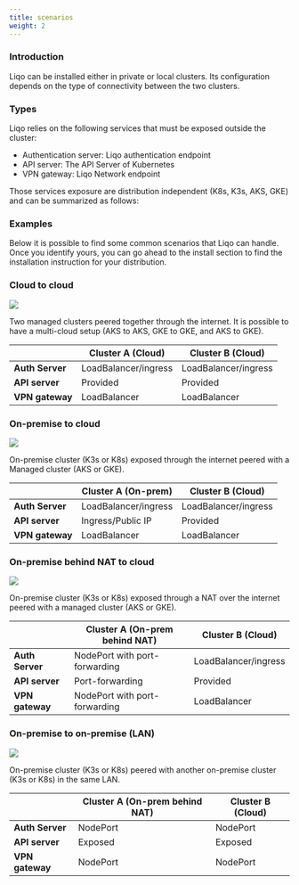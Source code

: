 ```yaml
---
title: scenarios 
weight: 2
---
```


### Introduction

Liqo can be installed either in private or local clusters. Its configuration depends on the type of connectivity between the two clusters.

### Types

Liqo relies on the following services that must be exposed outside the cluster:

* Authentication server: Liqo authentication endpoint
* API server: The API Server of Kubernetes
* VPN gateway: Liqo Network endpoint

Those services exposure are distribution independent (K8s, K3s, AKS, GKE) and can be summarized as follows:

### Examples

Below it is possible to find some common scenarios that Liqo can handle. Once you identify yours, you can go ahead to the install section to find the installation instruction for your distribution.

### Cloud to cloud

![](/images/scenarios/cloud-to-cloud.svg)

Two managed clusters peered together through the internet. It is possible to have a multi-cloud setup (AKS to AKS, GKE to GKE, and AKS to GKE).

|  | Cluster A (Cloud) | Cluster B (Cloud) |
| --------- | -------- |  ---------       |
| **Auth Server** |  LoadBalancer/ingress | LoadBalancer/ingress |
| **API server** | Provided | Provided |
| **VPN gateway** | LoadBalancer | LoadBalancer |

### On-premise to cloud

![](/images/scenarios/on-prem-to-cloud.svg)

On-premise cluster (K3s or K8s) exposed through the internet peered with a Managed cluster (AKS or GKE).

|  | Cluster A (On-prem) | Cluster B (Cloud) |
| --------- | -------- |  ---------       |
| **Auth Server** |  LoadBalancer/ingress | LoadBalancer/ingress |
| **API server** | Ingress/Public IP | Provided |
| **VPN gateway** | LoadBalancer | LoadBalancer |

### On-premise behind NAT to cloud

![](/images/scenarios/on-prem-nat-to-cloud.svg)

On-premise cluster (K3s or K8s) exposed through a NAT over the internet peered with a managed cluster (AKS or GKE).

|  | Cluster A (On-prem behind NAT) | Cluster B (Cloud) |
| --------- | -------- |  ---------       |
| **Auth Server** |  NodePort with port-forwarding | LoadBalancer/ingress |
| **API server** | Port-forwarding | Provided |
| **VPN gateway** | NodePort with port-forwarding | LoadBalancer |

### On-premise to on-premise (LAN)

![](/images/scenarios/on-prem-to-on-prem.svg)

On-premise cluster (K3s or K8s) peered with another on-premise cluster (K3s or K8s) in the same LAN.

|  | Cluster A (On-prem behind NAT) | Cluster B (Cloud) |
| --------- | -------- |  ---------       |
| **Auth Server** |  NodePort | NodePort |
| **API server** | Exposed | Exposed |
| **VPN gateway** | NodePort | NodePort |
